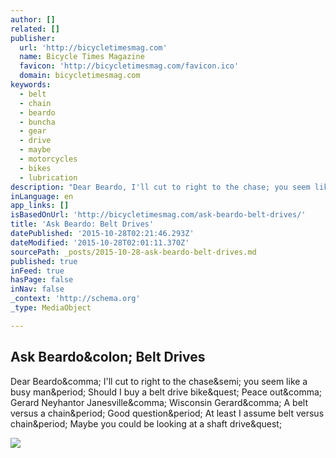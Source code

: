 ```yaml
---
author: []
related: []
publisher:
  url: 'http://bicycletimesmag.com'
  name: Bicycle Times Magazine
  favicon: 'http://bicycletimesmag.com/favicon.ico'
  domain: bicycletimesmag.com
keywords:
  - belt
  - chain
  - beardo
  - buncha
  - gear
  - drive
  - maybe
  - motorcycles
  - bikes
  - lubrication
description: "Dear Beardo, I'll cut to right to the chase; you seem like a busy man. Should I buy a belt drive bike? Peace out, Gerard Neyhantor Janesville, Wisconsin Gerard, A belt versus a chain. Good question. At least I assume belt versus chain. Maybe you could be looking at a shaft drive?"
inLanguage: en
app_links: []
isBasedOnUrl: 'http://bicycletimesmag.com/ask-beardo-belt-drives/'
title: 'Ask Beardo: Belt Drives'
datePublished: '2015-10-28T02:21:46.293Z'
dateModified: '2015-10-28T02:01:11.370Z'
sourcePath: _posts/2015-10-28-ask-beardo-belt-drives.md
published: true
inFeed: true
hasPage: false
inNav: false
_context: 'http://schema.org'
_type: MediaObject

---
```

<article style=""><h1>Ask Beardo&amp;colon; Belt Drives</h1><p>Dear Beardo&amp;comma; I'll cut to right to the chase&amp;semi; you seem like a busy man&amp;period; Should I buy a belt drive bike&amp;quest; Peace out&amp;comma; Gerard Neyhantor Janesville&amp;comma; Wisconsin Gerard&amp;comma; A belt versus a chain&amp;period; Good question&amp;period; At least I assume belt versus chain&amp;period; Maybe you could be looking at a shaft drive&amp;quest;</p><img src="http://bicycletimesmag.com/wp-content/uploads/2015/10/Beardo-Belt-Drives.png" /></article>